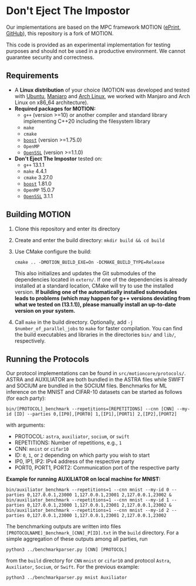 # Don't Eject The Impostor

Our implementations are based on the MPC framework MOTION ([ePrint](https://ia.cr/2020/1137), [GitHub](https://github.com/encryptogroup/MOTION)), this repository is a fork of MOTION.

This code is provided as an experimental implementation for testing purposes and should not be used in a productive environment. We cannot guarantee security and correctness.

## Requirements

* A **Linux distribution** of your choice (MOTION was developed and tested with [Ubuntu](http://www.ubuntu.com/), [Manjaro](https://manjaro.org/) and [Arch Linux](https://www.archlinux.org/), we worked with Manjaro and Arch Linux on x86_64 architecture).
* **Required packages for MOTION:**
  * `g++` (version >=10)
    or another compiler and standard library implementing C++20 including the filesystem library
  * `make`
  * `cmake`
  * [`boost`](https://www.boost.org/) (version >=1.75.0)
  * `OpenMP`
  * [`OpenSSL`](https://www.openssl.org/) (version >=1.1.0)
* **Don't Eject The Impostor** tested on:
  * `g++` 13.1.1
  * `make` 4.4.1
  * `cmake` 3.27.0
  * [`boost`](https://www.boost.org/) 1.81.0
  * `OpenMP` 15.0.7
  * [`OpenSSL`](https://www.openssl.org/) 3.1.1

## Building MOTION

1. Clone this repository and enter its directory

2. Create and enter the build directory: `mkdir build && cd build`

3. Use CMake configure the build:
    ```
    cmake .. -DMOTION_BUILD_EXE=On -DCMAKE_BUILD_TYPE=Release
    ```
    This also initializes and updates the Git submodules of the dependencies
    located in `extern/`. If one of the dependencies is already installed at a standard location, CMake will try to use the installed version.
    **If building one of the automatically installed submodules leads to problems (which may happen for g++ versions deviating from what we tested on (13.1.1)), please manually install an up-to-date version on your system.**

4. Call `make` in the build directory.
   Optionally, add `-j $number_of_parallel_jobs` to `make` for faster compilation.
   You can find the build executables and libraries in the directories `bin/`
   and `lib/`, respectively.

## Running the Protocols

Our protocol implementations can be found in `src/motioncore/protocols/`. ASTRA and AUXILIATOR are both bundled in the ASTRA files while SWIFT and SOCIUM are bundled in the SOCIUM files.
Benchmarks for ML inference on the MNIST and CIFAR-10 datasets can be started as follows (for each party):
```
bin/[PROTOCOL]_benchmark --repetitions=[REPETITIONS] --cnn [CNN] --my-id [ID] --parties 0,[IP0],[PORT0] 1,[IP1],[PORT1] 2,[IP2],[PORT2]
```
with arguments:
* PROTOCOL: `astra`, `auxiliator`, `socium`, or `swift`
* REPETITIONS: Number of repetitions, e.g., `1`
* CNN: `mnist` or `cifar10`
* ID: `0`, `1`, or `2` depending on which party you wish to start
* IP0, IP1, IP2: IPv4 address of the respective party
* PORT0, PORT1, PORT2: Communication port of the respective party

**Example for running AUXILIATOR on local machine for MNIST:**
```
bin/auxiliator_benchmark --repetitions=1 --cnn mnist --my-id 0 --parties 0,127.0.0.1,23000 1,127.0.0.1,23001 2,127.0.0.1,23002 &
bin/auxiliator_benchmark --repetitions=1 --cnn mnist --my-id 1 --parties 0,127.0.0.1,23000 1,127.0.0.1,23001 2,127.0.0.1,23002 &
bin/auxiliator_benchmark --repetitions=1 --cnn mnist --my-id 2 --parties 0,127.0.0.1,23000 1,127.0.0.1,23001 2,127.0.0.1,23002
```

The benchmarking outputs are written into files `[PROTOCOLNAME]_Benchmark_[CNN]_P[ID].txt` in the `build` directory.
For a simple aggregation of these outputs among all parties, run
```
python3 ../benchmarkparser.py [CNN] [PROTOCOL]
```
from the `build` directory for `CNN` `mnist` or `cifar10` and protocol `Astra`, `Auxiliator`, `Socium`, or `Swift`.
For the previous example:
```
python3 ../benchmarkparser.py mnist Auxiliator
```
